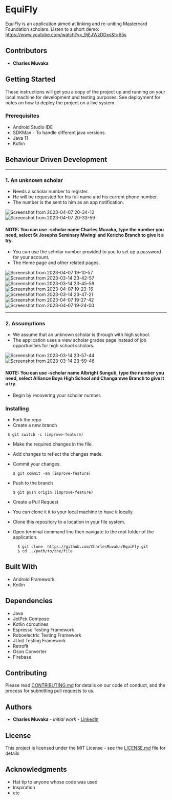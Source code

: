 # EquiFly

EquiFly is an application aimed at linking and re-uniting Mastercard Foundation scholars.
Listen to a short demo: https://www.youtube.com/watch?v=_9jEJWzDDxs&t=65s

## Contributors
* **Charles Muvaka**

## Getting Started

These instructions will get you a copy of the project up and running on your local machine for development and testing purposes. See deployment for notes on how to deploy the project on a live system.

### Prerequisites

* Android Studio IDE
* SDKMan - To handle different java versions.
* Java 11
* Kotlin

## Behaviour Driven Development
 - - - -
### 1. An unknown scholar
* Needs a scholar number to register.
* He will be requested for his full name and his current phone number.
* The number is the sent to him as an app notification.

![Screenshot from 2023-04-07 20-34-12](https://user-images.githubusercontent.com/98308015/230652316-efae752e-b636-4245-9156-e32282cbb69d.png)
![Screenshot from 2023-04-07 20-33-59](https://user-images.githubusercontent.com/98308015/230652335-474dd025-6b77-44a5-95ea-79d5fa3d4f87.png)

#### NOTE: You can use -scholar name Charles Muvaka, type the number you need, select St Josephs Seminary Mwingi and Kericho Branch to give it a try.

* You can use the scholar number provided to you to set up a password for your account.
* The Home page and other related pages.

![Screenshot from 2023-04-07 19-10-57](https://user-images.githubusercontent.com/98308015/230641423-0aa3eef8-65c4-47f6-9de8-e961994a8c2a.png)
![Screenshot from 2023-03-14 23-42-57](https://user-images.githubusercontent.com/98308015/225131767-24939457-58f9-46a7-bb99-c3ee21399ec7.png)
![Screenshot from 2023-03-14 23-45-59](https://user-images.githubusercontent.com/98308015/225132373-2d624e38-5229-4fe2-90e2-1bff649decec.png)
![Screenshot from 2023-04-07 19-23-16](https://user-images.githubusercontent.com/98308015/230643148-463e26ac-6656-4690-a900-b90c25032482.png)
![Screenshot from 2023-03-14 23-47-21](https://user-images.githubusercontent.com/98308015/225132596-26c858b5-d2b5-4fda-92aa-bab4368dfe47.png)
![Screenshot from 2023-04-07 19-27-42](https://user-images.githubusercontent.com/98308015/230643685-9a3a54a7-13bb-459d-b1a6-3cc3df9fe31f.png)
![Screenshot from 2023-04-07 19-24-00](https://user-images.githubusercontent.com/98308015/230643229-42db69bd-1a56-4006-87f0-7fc1e0d1d8a1.png)

 - - - -
### 2. Assumptions
* We assume that an unknown scholar is through with high school.
* The application uses a view scholar grades page instead of job opportunities for high school scholars.

![Screenshot from 2023-03-14 23-57-44](https://user-images.githubusercontent.com/98308015/225134626-29a9a6ee-d092-4d7b-87c0-9644f23eef39.png)
![Screenshot from 2023-03-14 23-59-46](https://user-images.githubusercontent.com/98308015/225134996-a8141a88-52a5-466b-8381-01f0487f9c6c.png)

#### NOTE: You can use -scholar name Albright Sunguti, type the number you need, select Alliance Boys High School and Changamwe Branch to give it a try.
* Begin by recovering your scholar number.



### Installing

* Fork the repo
* Create a new branch
 ```
  $ git switch -c (improve-feature)
  ```
* Make the required changes in the file.
* Add changes to reflect the changes made.
* Commit your changes.
  ```
  $ git commit -am (improve-feature)
  ```
* Push to the branch
  ```
  $ git push origin (improve-feature)
   ```
* Create a Pull Request


* You can clone it it to your local machine to have it locally.

* Clone this repository to a location in your file system.
* Open terminal command line then navigate to the root folder of the application.
  ```
    $ git clone  https://github.com/CharlesMuvaka/EquiFly.git
    $ cd ../path/to/the/file
  
   ```


## Built With

* Android Framework
* Kotlin

## Dependencies

* Java
* JetPck Compose
* Kotlin coroutines
* Espresso Testing Framework
* Roboelectric Testing Framework
* JUnit Testing Framework
* Retrofit
* Gson Converter
* Firebase

## Contributing

Please read [CONTRIBUTING.md](https://github.com/CharlesMuvaka/EquiFly/issues) for details on our code of conduct, and the process for submitting pull requests to us.


## Authors
* **Charles Muvaka** - *Initial work* - [LinkedIn](https://ke.linkedin.com/in/charles-muvaka-bb958910a)



## License

This project is licensed under the MIT License - see the [LICENSE.md](LICENSE.md) file for details

## Acknowledgments

* Hat tip to anyone whose code was used
* Inspiration
* etc
